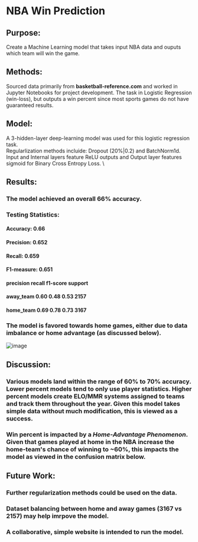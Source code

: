 # NBA Win Prediction

## Purpose:
Create a Machine Learning model that takes input NBA data and ouputs which team will win the game.

## Methods:
Sourced data primarily from **basketball-reference.com** and worked in Jupyter Notebooks for project development. The task in Logistic Regression (win-loss), but outputs a win percent since most sports games do not have guaranteed results.

## Model:
A 3-hidden-layer deep-learning model was used for this logistic regression task. \
Regularlization methods incluide: Dropout (20%|0.2) and BatchNorm1d. \
Input and Internal layers feature ReLU outputs and Output layer features sigmoid for Binary Cross Entropy Loss. \

## Results:
### **The model achieved an overall 66% accuracy.**
### Testing Statistics:
#### Accuracy: 0.66
#### Precision: 0.652
#### Recall: 0.659
#### F1-measure: 0.651
#### precision    recall  f1-score   support
####  away_team       0.60      0.48      0.53      2157
#### home_team       0.69      0.78      0.73      3167
### The model is favored towards home games, either due to data imbalance or home advantage (as discussed below).
![image](https://github.com/ahernandezjr/nba-win-prediction/assets/76761720/80dbe379-20ef-49f2-8547-66f67fd670ba)

## Discussion:
### Various models land within the range of 60% to 70% accuracy. Lower percent models tend to only use player statistics. Higher percent models create ELO/MMR systems assigned to teams and track them throughout the year. Given this model takes simple data without much modification, this is viewed as a success.
### Win percent is impacted by a *Home-Advantage Phenomenon*. Given that games played at home in the NBA increase the home-team's chance of winning to ~60%, this impacts the model as viewed in the confusion matrix below.

## Future Work:
### Further regularization methods could be used on the data.
### Dataset balancing between home and away games (3167 vs 2157) may help imrpove the model.
### A collaborative, simple website is intended to run the model.
